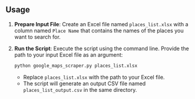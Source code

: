 ## Usage

1. **Prepare Input File**: Create an Excel file named `places_list.xlsx` with a column named `Place Name` that contains the names of the places you want to search for.

2. **Run the Script**: Execute the script using the command line. Provide the path to your input Excel file as an argument:

    ```sh
    python google_maps_scraper.py places_list.xlsx
    ```

    - Replace `places_list.xlsx` with the path to your Excel file.
    - The script will generate an output CSV file named `places_list_output.csv` in the same directory.